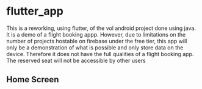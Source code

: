 # flutter_app

This is a reworking, using flutter, of the vol android project done using java. It is a demo of a flight booking appp.
However, due to limitations on the number of projects hostable on firebase under the free tier,
this app will only be a demonstration of what is possible and only store data on the device.
Therefore it does not have the full qualities of a flight booking app. The reserved seat will not be
accessible by other users

## Home Screen

